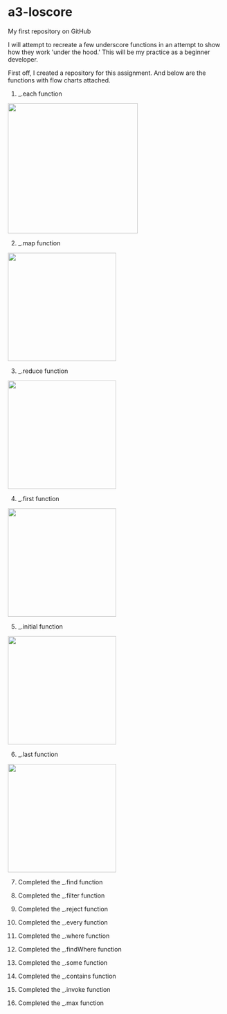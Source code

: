 # a3-loscore
My first repository on GitHub

I will attempt to recreate a few underscore functions
in an attempt to show how they work 'under the hood.'
This will be my practice as a beginner developer. 

First off, I created a repository for this assignment.
And below are the functions with flow charts attached.

1. _.each function
<img src="images/00-eachFunction.jpg" width="300">
 
2. _.map function
<img src="images/01-mapFunction.jpg" width="250">
               
3. _.reduce function
<img src="images/02-reduceFunction.jpg" width="250">

4. _.first function
<img src="images/03-firstFunction.jpg" width="250">

5. _.initial function
<img src="images/04-initialFunction.jpg" width="250">

6. _.last function
<img src="images/05-lastFunction.jpg" width="250">

7. Completed the _.find function

8. Completed the _.filter function

9. Completed the _.reject function

10. Completed the _.every function

11. Completed the _.where function

12. Completed the _.findWhere function

13. Completed the _.some function

14. Completed the _.contains function

15. Completed the _.invoke function

16. Completed the _.max function

